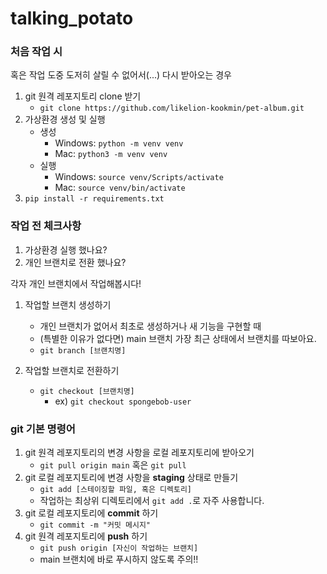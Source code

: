 # talking_potato

### 처음 작업 시

혹은 작업 도중 도저히 살릴 수 없어서(...) 다시 받아오는 경우

1. git 원격 레포지토리 clone 받기
   - `git clone https://github.com/likelion-kookmin/pet-album.git`
2. 가상환경 생성 및 실행
   - 생성
     - Windows: `python -m venv venv`
     - Mac: `python3 -m venv venv`
   - 실행
     - Windows: `source venv/Scripts/activate`
     - Mac: `source venv/bin/activate`
3. `pip install -r requirements.txt`


### 작업 전 체크사항

1. 가상환경 실행 했나요?
2. 개인 브랜치로 전환 했나요?

각자 개인 브랜치에서 작업해봅시다!

1. 작업할 브랜치 생성하기
   - 개인 브랜치가 없어서 최초로 생성하거나 새 기능을 구현할 때
   - (특별한 이유가 없다면) main 브랜치 가장 최근 상태에서 브랜치를 따보아요.
   - `git branch [브랜치명]`
 
2. 작업할 브랜치로 전환하기
   - `git checkout [브랜치명]`
     - ex) `git checkout spongebob-user`



### git 기본 명령어

1. git 원격 레포지토리의 변경 사항을 로컬 레포지토리에 받아오기
   - `git pull origin main` 혹은 `git pull`
2. git 로컬 레포지토리에 변경 사항을 **staging** 상태로 만들기
   - `git add [스테이징할 파일, 혹은 디렉토리]`
   - 작업하는 최상위 디렉토리에서 `git add .`로 자주 사용합니다.
3. git 로컬 레포지토리에 **commit** 하기
   - `git commit -m "커밋 메시지"`
4. git 원격 레포지토리에 **push** 하기
   - `git push origin [자신이 작업하는 브랜치]`
   - main 브랜치에 바로 푸시하지 않도록 주의!!
